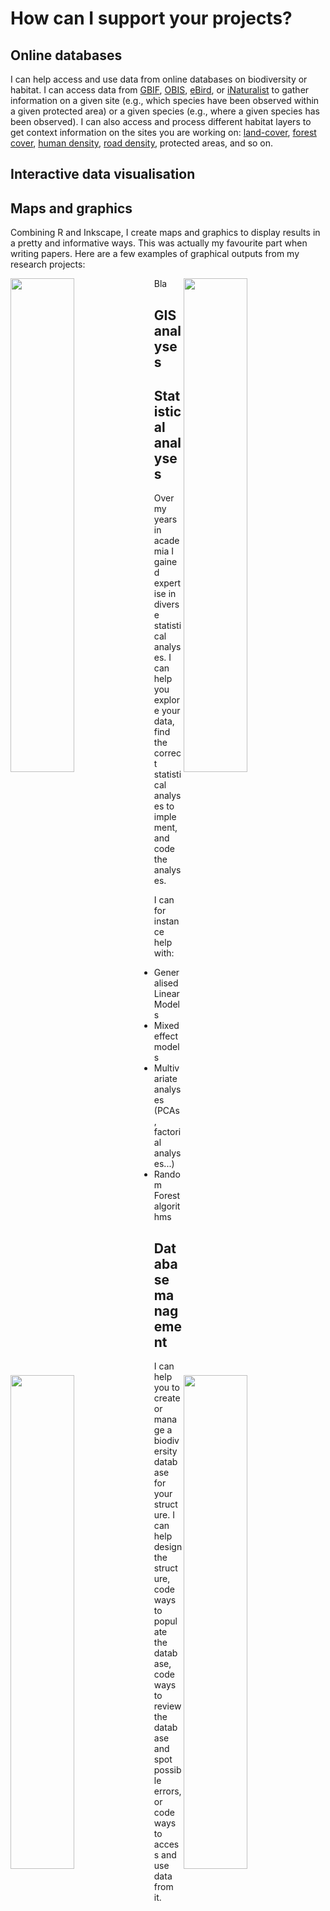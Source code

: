 # How can I support your projects?

## Online databases
I can help access and use data from online databases on biodiversity or habitat. I can access data from [GBIF](https://www.gbif.org/), [OBIS](https://obis.org/), [eBird](https://ebird.org), or [iNaturalist](https://www.inaturalist.org) to gather information on a given site (e.g., which species have been observed within a given protected area) or a given species (e.g., where a given species has been observed). I can also access and process different habitat layers to get context information on the sites you are working on: [land-cover](https://land.copernicus.eu/en/products/corine-land-cover), [forest cover](https://glad.earthengine.app/view/global-forest-change), [human density](https://ghsl.jrc.ec.europa.eu/ghs_pop.php), [road density](https://www.globio.info/download-grip-dataset), protected areas, and so on.



## Interactive data visualisation



## Maps and graphics
Combining R and Inkscape, I create maps and graphics to display results in a pretty and informative ways. This was actually my favourite part when writing papers. Here are a few examples of graphical outputs from my research projects:
<p float="center">
  <img src="https://victorcazalis.github.io/Images/Fig1.png"  align="left" width="45%">
  <img src="https://victorcazalis.github.io/Images/Fig2.png"  align="right" width="45%">
</p>
Bla
<p float="center">
<img src="https://victorcazalis.github.io/Images/Fig3.png"  align="left" width="45%">
<img src="https://victorcazalis.github.io/Images/Fig4.png"  align="right" width="45%">
</p>



## GIS analyses



## Statistical analyses
Over my years in academia I gained expertise in diverse statistical analyses. I can help you explore your data, find the correct statistical analyses to implement, and code the analyses.

I can for instance help with:
- Generalised Linear Models
- Mixed effect models
- Multivariate analyses (PCAs, factorial analyses...)
- Random Forest algorithms



## Database management
I can help you to create or manage a biodiversity database for your structure. I can help design the structure, code ways to populate the database, code ways to review the database and spot possible errors, or code ways to access and use data from it.





